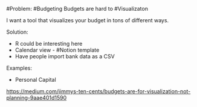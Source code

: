 #Problem: #Budgeting Budgets are hard to #Visualizaton 

I want a tool that visualizes your budget in tons of different ways.

Solution:
- R could be interesting here
- Calendar view - #Notion template
- Have people import bank data as a CSV

Examples: 

- Personal Capital 


https://medium.com/jimmys-ten-cents/budgets-are-for-visualization-not-planning-9aae401d1590